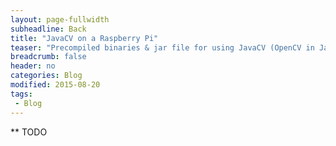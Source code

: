 ```yaml
---
layout: page-fullwidth
subheadline: Back
title: "JavaCV on a Raspberry Pi"
teaser: "Precompiled binaries & jar file for using JavaCV (OpenCV in Java) on the Rapsberry Pi"
breadcrumb: false
header: no
categories: Blog
modified: 2015-08-20
tags:
 - Blog
---
```


** TODO
